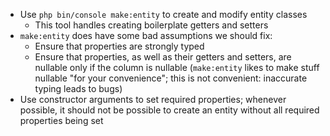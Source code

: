* Use `php bin/console make:entity` to create and modify entity classes
  * This tool handles creating boilerplate getters and setters 
* `make:entity` does have some bad assumptions we should fix:
  * Ensure that properties are strongly typed
  * Ensure that properties, as well as their getters and setters, are nullable only if the column is nullable (`make:entity` likes to make stuff nullable "for your convenience"; this is not convenient: inaccurate typing leads to bugs)
* Use constructor arguments to set required properties; whenever possible, it should not be possible to create an entity without all required properties being set
